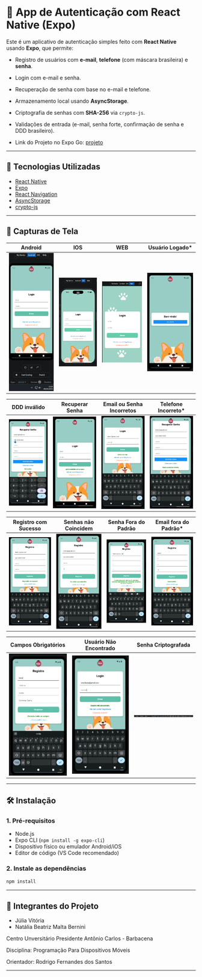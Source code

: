 # 📱 App de Autenticação com React Native (Expo)

Este é um aplicativo de autenticação simples feito com **React Native** usando **Expo**, que permite:

- Registro de usuários com **e-mail**, **telefone** (com máscara brasileira) e **senha**.
- Login com e-mail e senha.
- Recuperação de senha com base no e-mail e telefone.
- Armazenamento local usando **AsyncStorage**.
- Criptografia de senhas com **SHA-256** via `crypto-js`.
- Validações de entrada (e-mail, senha forte, confirmação de senha e DDD brasileiro).

- Link do Projeto no Expo Go: [projeto](https://snack.expo.dev/@ailatan/pet-care)

---

## 🚀 Tecnologias Utilizadas

- [React Native](https://reactnative.dev/)
- [Expo](https://expo.dev/)
- [React Navigation](https://reactnavigation.org/)
- [AsyncStorage](https://react-native-async-storage.github.io/async-storage/)
- [crypto-js](https://www.npmjs.com/package/crypto-js)

---

## 📸 Capturas de Tela

**Android** | **IOS** | **WEB** | **Usuário Logado***
:--:|:--:|:--:|:--:
<img src="pet-care/assets/screens/android.png" width="200"/> | <img src="pet-care/assets/screens/ios.png" width="200"/> | <img src="pet-care/assets/screens/WEb.png" width="200"/> | <img src="pet-care/assets/screens/testeUsuarioLogado.png" width="200"/>

**DDD inválido** | **Recuperar Senha** | **Email ou Senha Incorretos** | **Telefone Incorreto***
:--:|:--:|:--:|:--:
<img src="pet-care/assets/screens/testeDDDInvalido.png" width="200"/> | <img src="pet-care/assets/screens/testeSenhaRedefinidaSucesso.png" width="200"/> | <img src="pet-care/assets/screens/testeEmailSenhaIncorreta.png" width="200"/> | <img src="pet-care/assets/screens/testeRedefinirSenhaTelefoneIncorreto.png" width="200"/>

**Registro com Sucesso** | **Senhas não Coincidem** | **Senha Fora do Padrão** | **Email fora do Padrão***
:--:|:--:|:--:|:--:
<img src="pet-care/assets/screens/registroSucesso.png" width="200"/> | <img src="pet-care/assets/screens/testeSenhasNaoCoincidem.png" width="200"/> | <img src="pet-care/assets/screens/testeSenhaForaPadrao.png" width="200"/> | <img src="pet-care/assets/screens/testeEmailForaPadrao.png" width="200"/>

**Campos Obrigatórios** | **Usuário Não Encontrado** | **Senha Criptografada**
:--:|:--:|:--:
<img src="pet-care/assets/screens/testeCamposObrigatorios.png" width="200"/> | <img src="pet-care/assets/screens/testeUsuarioNaoEncontrado.png" width="200"/> | <img src="pet-care/assets/screens/senhaCriptografada.png" width="200"/> 
---

## 🛠 Instalação

### 1. Pré-requisitos
- Node.js
- Expo CLI (`npm install -g expo-cli`)
- Dispositivo físico ou emulador Android/iOS
- Editor de código (VS Code recomendado)

### 2. Instale as dependências
```bash
npm install
```

---

## 🚀 Integrantes do Projeto

- Júlia Vitória
- Natália Beatriz Malta Bernini

Centro Unversitário Presidente Antônio Carlos - Barbacena

Disciplina: Programação Para Dispositivos Móveis

Orientador: Rodrigo Fernandes dos Santos

---

